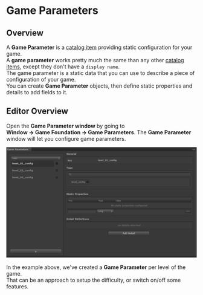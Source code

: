 # Game Parameters

## Overview

A __Game Parameter__ is a [catalog item] providing static configuration for your game.  
A __game parameter__ works pretty much the same than any other [catalog items], except they don't have a `display name`.  
The game parameter is a static data that you can use to describe a piece of configuration of your game.  
You can create __Game Parameter__ objects, then define static properties and details to add fields to it.

## Editor Overview

Open the __Game Parameter window__ by going to __Window → Game Foundation → Game Parameters__.
The __Game Parameter__ window will let you configure game parameters.

![An overview of the Game Parameter Window](../images/game-parameter-window.png)

In the example above, we've created a __Game Parameter__ per level of the game.  
That can be an approach to setup the difficulty, or switch on/off some features.










[catalog item]:  ../Catalog.md#Catalog-Items
[catalog items]: ../Catalog.md#Catalog-Items
